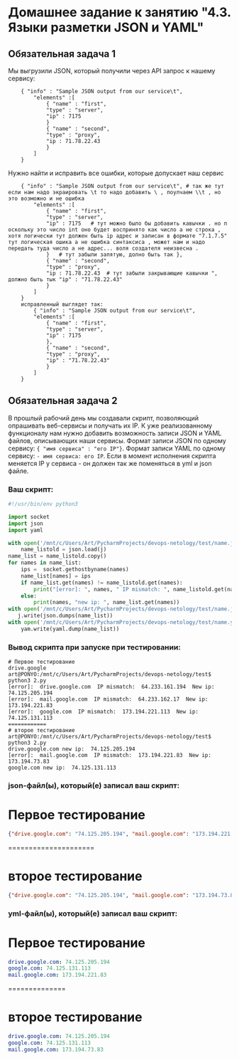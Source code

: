 # Домашнее задание к занятию "4.3. Языки разметки JSON и YAML"


## Обязательная задача 1
Мы выгрузили JSON, который получили через API запрос к нашему сервису:
```
    { "info" : "Sample JSON output from our service\t", 
        "elements" :[
            { "name" : "first",
            "type" : "server",
            "ip" : 7175 
            }   
            { "name" : "second",
            "type" : "proxy",
            "ip : 71.78.22.43 
            }
        ]
    }
```
  Нужно найти и исправить все ошибки, которые допускает наш сервис
```
    { "info" : "Sample JSON output from our service\t", # так же тут если нам надо экраировать \t то надо добавить \ , поулчаем \\t , но это возможно и не ошибка
        "elements" :[
            { "name" : "first",
            "type" : "server",
            "ip" : 7175   # тут можно было бы добавить кавычки . но п оскольку это число int оно будет воспринято как число а не строка , хотя логически тут должен быть ip адрес и записан в формате "7.1.7.5" тут логическая ошика а не ошибка синтаксиса , может нам и надо передать туда число а не адрес... воля создателя неизвесна .
            }   # тут забыли запятую, долно быть так },
            { "name" : "second",
            "type" : "proxy",
            "ip : 71.78.22.43  # тут забыли закрывающие кавычки ", должно быть тык "ip" : "71.78.22.43"
            }
        ]
    }
    исправленный выглядет так:
        { "info" : "Sample JSON output from our service\t", 
        "elements" :[
            { "name" : "first", 
            "type" : "server", 
            "ip" : 7175
            },
            { "name" : "second", 
            "type" : "proxy", 
            "ip" : "71.78.22.43"
            }
        ]
    }
```

## Обязательная задача 2
В прошлый рабочий день мы создавали скрипт, позволяющий опрашивать веб-сервисы и получать их IP. К уже реализованному функционалу нам нужно добавить возможность записи JSON и YAML файлов, описывающих наши сервисы. Формат записи JSON по одному сервису: `{ "имя сервиса" : "его IP"}`. Формат записи YAML по одному сервису: `- имя сервиса: его IP`. Если в момент исполнения скрипта меняется IP у сервиса - он должен так же поменяться в yml и json файле.

### Ваш скрипт:
```python
#!/usr/bin/env python3

import socket
import json
import yaml

with open('/mnt/c/Users/Art/PycharmProjects/devops-netology/test/name.json', 'r') as j:
    name_listold = json.load(j)
name_list = name_listold.copy()
for names in name_list:
    ips =  socket.gethostbyname(names)
    name_list[names] = ips
    if name_list.get(names) != name_listold.get(names):
        print("[error]: ", names, " IP mismatch: ", name_listold.get(names), " New ip: ", name_list.get(names),)
    else:
        print(names, "new ip: ", name_list.get(names))
with open('/mnt/c/Users/Art/PycharmProjects/devops-netology/test/name.json', 'w') as j:
   j.write(json.dumps(name_list))
with open('/mnt/c/Users/Art/PycharmProjects/devops-netology/test/name.yaml', 'w') as yam:
    yam.write(yaml.dump(name_list))

```

### Вывод скрипта при запуске при тестировании:
```
# Первое тестирование
drive.google
art@PONYO:/mnt/c/Users/Art/PycharmProjects/devops-netology/test$ python3 2.py
[error]:  drive.google.com  IP mismatch:  64.233.161.194  New ip:  74.125.205.194
[error]:  mail.google.com  IP mismatch:  64.233.162.17  New ip:  173.194.221.83
[error]:  google.com  IP mismatch:  173.194.221.113  New ip:  74.125.131.113
============  
# второе тестирование
art@PONYO:/mnt/c/Users/Art/PycharmProjects/devops-netology/test$ python3 2.py
drive.google.com new ip:  74.125.205.194
[error]:  mail.google.com  IP mismatch:  173.194.221.83  New ip:  173.194.73.83
google.com new ip:  74.125.131.113

```

### json-файл(ы), который(е) записал ваш скрипт:
# Первое тестирование
```json
{"drive.google.com": "74.125.205.194", "mail.google.com": "173.194.221.83", "google.com": "74.125.131.113"}  
```
=====================
# второе тестирование
```json
{"drive.google.com": "74.125.205.194", "mail.google.com": "173.194.73.83", "google.com": "74.125.131.113"}
```

### yml-файл(ы), который(е) записал ваш скрипт:
# Первое тестирование
```yaml 
drive.google.com: 74.125.205.194
google.com: 74.125.131.113
mail.google.com: 173.194.221.83
```
==============
# второе тестирование
```yaml
drive.google.com: 74.125.205.194
google.com: 74.125.131.113
mail.google.com: 173.194.73.83
```
